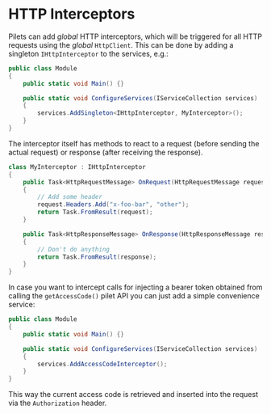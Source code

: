 # HTTP Interceptors

Pilets can add *global* HTTP interceptors, which will be triggered for all HTTP requests using the *global* `HttpClient`. This can be done by adding a singleton `IHttpInterceptor` to the services, e.g.:

```cs
public class Module
{
    public static void Main() {}

    public static void ConfigureServices(IServiceCollection services)
    {
        services.AddSingleton<IHttpInterceptor, MyInterceptor>();
    }
}
```

The interceptor itself has methods to react to a request (before sending the actual request) or response (after receiving the response).

```cs
class MyInterceptor : IHttpInterceptor
{
    public Task<HttpRequestMessage> OnRequest(HttpRequestMessage request, CancellationToken cancellationToken)
    {
        // Add some header
        request.Headers.Add("x-foo-bar", "other");
        return Task.FromResult(request);
    }

    public Task<HttpResponseMessage> OnResponse(HttpResponseMessage response, CancellationToken cancellationToken)
    {
        // Don't do anything
        return Task.FromResult(response);
    }
}
```

In case you want to intercept calls for injecting a bearer token obtained from calling the `getAccessCode()` pilet API you can just add a simple convenience service:

```cs
public class Module
{
    public static void Main() {}

    public static void ConfigureServices(IServiceCollection services)
    {
        services.AddAccessCodeInterceptor();
    }
}
```

This way the current access code is retrieved and inserted into the request via the `Authorization` header.
